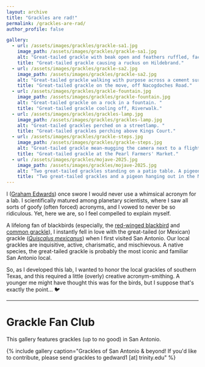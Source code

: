 ```yaml
---
layout: archive
title: "Grackles are rad!"
permalink: /grackles-are-rad/
author_profile: false

gallery:
  - url: /assets/images/grackles/grackle-sa1.jpg
    image_path: /assets/images/grackles/grackle-sa1.jpg
    alt: "Great-tailed grackle with beak open and feathers ruffled, facing away from camera."
    title: "Great-tailed grackle causing a ruckus on Hildebrand."
  - url: /assets/images/grackles/grackle-sa2.jpg
    image_path: /assets/images/grackles/grackle-sa2.jpg
    alt: "Great-tailed grackle walking with purpose across a cement surface. "
    title: "Great-tailed grackle on the move, off Nacogdoches Road."
  - url: /assets/images/grackles/grackle-fountain.jpg
    image_path: /assets/images/grackles/grackle-fountain.jpg
    alt: "Great-tailed grackle on a rock in a fountain. "
    title: "Great-tailed grackle cooling off, Riverwalk."
  - url: /assets/images/grackles/grackles-lamp.jpg
    image_path: /assets/images/grackles/grackles-lamp.jpg
    alt: "Great-tailed grackles perched on a streetlamp. "
    title: "Great-tailed grackles perching above Kings Court."
  - url: /assets/images/grackles/grackle-steps.jpg
    image_path: /assets/images/grackles/grackle-steps.jpg
    alt: "Great-tailed grackle mean-mugging the camera next to a flight of stairs. "
    title: "Great-tailed grackle at the Pearl Farmers' Market."
  - url: /assets/images/grackles/mojave-2025.jpg
    image_path: /assets/images/grackles/mojave-2025.jpg
    alt: "Two great-tailed grackles standing on a patio table. A pigeon enters in the lower left. The ground is stained with bird droppings."
    title: "Two great-tailed grackles and a pigeon hanging out in the Mojave. [Image credit: Gavin Piccione]"
---
```


I ([Graham Edwards](https://grahamedwards.github.io)) once swore I would never use a whimsical acronym for a lab. I scientifically matured among planetary scientists, where I saw all sorts of goofy (often forced) acronyms, and I vowed to never be so ridiculous. Yet, here we are, so I feel compelled to explain myself.

A lifelong fan of blackbirds (especially, the [red-winged blackbird](https://en.wikipedia.org/wiki/Red-winged_blackbird) and [common grackle](https://en.wikipedia.org/wiki/Common_grackle)), I instantly fell in love with the great-tailed (or Mexican) grackle ([*Quiscalus mexicanus*](https://en.wikipedia.org/wiki/Great-tailed_grackle)) when I first visited San Antonio. Our local grackles are inquisitive, active, charismatic, and mischievous. A native species, the great-tailed grackle is probably the most iconic and familiar San Antonio local.

So, as I developed this lab, I wanted to honor the local grackles of southern Texas, and this required a little (overly) creative acronym-smithing. A younger me might have thought this was for the birds, but I suppose that's exactly the point... 🐦

---

# Grackle Fan Club

This gallery features grackles (up to no good) in San Antonio.

{% include gallery caption="Grackles of San Antonio & beyond! If you'd like to contribute, please send grackles to gedward1 [at] trinity.edu" %}

